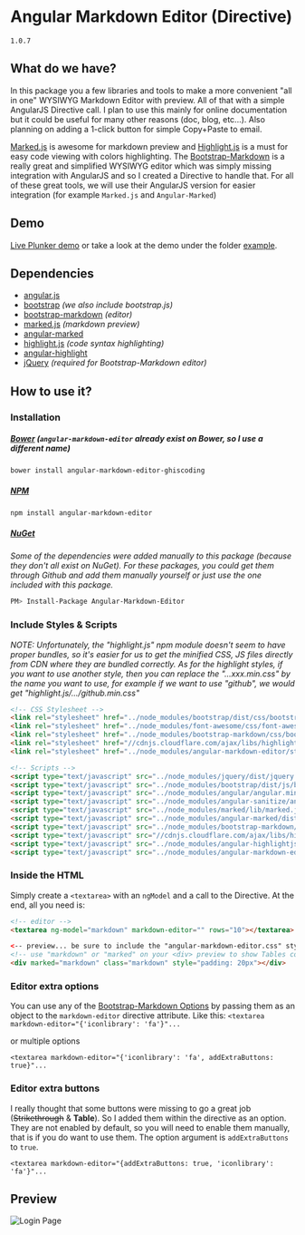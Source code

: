 # Angular Markdown Editor (Directive)
`1.0.7`

## What do we have?
In this package you a few libraries and tools to make a more convenient "all in one" WYSIWYG Markdown Editor with preview. All of that with a simple AngularJS Directive call. I plan to use this mainly for online documentation but it could be useful for many other reasons (doc, blog, etc...). Also planning on adding a 1-click button for simple Copy+Paste to email.

[Marked.js](https://github.com/chjj/marked) is awesome for markdown preview and [Highlight.js](https://highlightjs.org/) is a must for easy code viewing with colors highlighting. The [Bootstrap-Markdown](http://www.codingdrama.com/bootstrap-markdown/) is a really great and simplified WYSIWYG editor which was simply missing integration with AngularJS and so I created a Directive to handle that. For all of these great tools, we will use their AngularJS version for easier integration (for example `Marked.js` and `Angular-Marked`)

## Demo
[Live Plunker demo](http://plnkr.co/AFxN7uiwkZlJ9OMZwXey) or take a look at the demo under the folder [example](https://github.com/ghiscoding/angular-markdown-editor/tree/master/example).

## Dependencies
* [angular.js](https://www.angularjs.org/)
* [bootstrap](http://getbootstrap.com/) _(we also include bootstrap.js)_
* [bootstrap-markdown](http://www.codingdrama.com/bootstrap-markdown/) _(editor)_
* [marked.js](https://github.com/chjj/marked) _(markdown preview)_
* [angular-marked](https://github.com/Hypercubed/angular-marked)
* [highlight.js](https://highlightjs.org/) _(code syntax highlighting)_
* [angular-highlight](https://github.com/pc035860/angular-highlightjs)
* [jQuery](http://jquery.com/) _(required for Bootstrap-Markdown editor)_

## How to use it?
### Installation
##### [Bower](https://bower.io/search/) _(`angular-markdown-editor` already exist on Bower, so I use a different name)_
```bash
bower install angular-markdown-editor-ghiscoding
```
##### [NPM](https://www.npmjs.com/package/angular-markdown-editor)
```bash
npm install angular-markdown-editor
```
##### [NuGet](https://www.nuget.org/packages/Angular-Markdown-Editor/)
_Some of the dependencies were added manually to this package (because they don't all exist on NuGet). For these packages, you could get them through Github and add them manually yourself or just use the one included with this package._
```bash
PM> Install-Package Angular-Markdown-Editor
```

### Include Styles &amp; Scripts
_NOTE: Unfortunately, the "highlight.js" npm module doesn't seem to have proper bundles, so it's easier for us to get the minified CSS, JS files directly from CDN where they are bundled correctly. As for the highlight styles, if you want to use another style, then you can replace the "...xxx.min.css" by the name you want to use, for example if we want to use "github", we would get "highlight.js/.../github.min.css"_
```html
<!-- CSS Stylesheet -->
<link rel="stylesheet" href="../node_modules/bootstrap/dist/css/bootstrap.min.css">
<link rel="stylesheet" href="../node_modules/font-awesome/css/font-awesome.min.css">
<link rel="stylesheet" href="../node_modules/bootstrap-markdown/css/bootstrap-markdown.min.css">
<link rel="stylesheet" href="//cdnjs.cloudflare.com/ajax/libs/highlight.js/9.5.0/styles/github.min.css">
<link rel="stylesheet" href="../node_modules/angular-markdown-editor/styles/angular-markdown-editor.css">

<!-- Scripts -->
<script type="text/javascript" src="../node_modules/jquery/dist/jquery.min.js"></script>
<script type="text/javascript" src="../node_modules/bootstrap/dist/js/bootstrap.min.js"></script>
<script type="text/javascript" src="../node_modules/angular/angular.min.js"></script>
<script type="text/javascript" src="../node_modules/angular-sanitize/angular-sanitize.min.js"></script>
<script type="text/javascript" src="../node_modules/marked/lib/marked.js"></script>
<script type="text/javascript" src="../node_modules/angular-marked/dist/angular-marked.min.js"></script>
<script type="text/javascript" src="../node_modules/bootstrap-markdown/js/bootstrap-markdown.js"></script>
<script type="text/javascript" src="//cdnjs.cloudflare.com/ajax/libs/highlight.js/9.5.0/highlight.min.js"></script>
<script type="text/javascript" src="../node_modules/angular-highlightjs/src/angular-highlightjs.js"></script>
<script type="text/javascript" src="../node_modules/angular-markdown-editor/src/angular-markdown-editor.js"></script>
```

### Inside the HTML
Simply create a `<textarea>` with an `ngModel` and a call to the Directive.
At the end, all you need is:
```html
<!-- editor -->
<textarea ng-model="markdown" markdown-editor="" rows="10"></textarea>

<-- preview... be sure to include the "angular-markdown-editor.css" style -->
<!-- use "markdown" or "marked" on your <div> preview to show Tables correctly -->
<div marked="markdown" class="markdown" style="padding: 20px"></div>
```

### Editor extra options
You can use any of the [Bootstrap-Markdown Options](http://www.codingdrama.com/bootstrap-markdown/) by passing them as an object to the `markdown-editor` directive attribute. Like this: `<textarea markdown-editor="{'iconlibrary': 'fa'}"...`

or multiple options
```
<textarea markdown-editor="{'iconlibrary': 'fa', addExtraButtons: true}"...
```

### Editor extra buttons
I really thought that some buttons were missing to go a great job (~~Strikethrough~~ &amp; **Table**). So I added them within the directive as an option. They are not enabled by default, so you will need to enable them manually, that is if you do want to use them. The option argument is `addExtraButtons` to `true`.
```
<textarea markdown-editor="{addExtraButtons: true, 'iconlibrary': 'fa'}"...
```

## Preview
![Login Page](https://raw.githubusercontent.com/ghiscoding/angular-markdown-editor/master/images/scrshot_preview.png)
